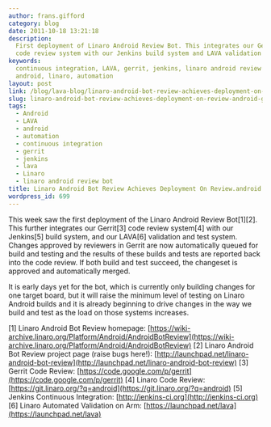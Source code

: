 ```yaml
---
author: frans.gifford
category: blog
date: 2011-10-18 13:21:18
description:
  First deployment of Linaro Android Review Bot. This integrates our Gerrit
  code review system with our Jenkins build system and LAVA validation and test system.
keywords:
  continuous integration, LAVA, gerrit, jenkins, linaro android review bot,
  android, linaro, automation
layout: post
link: /blog/lava-blog/linaro-android-bot-review-achieves-deployment-on-review-android-git-linaro-org/
slug: linaro-android-bot-review-achieves-deployment-on-review-android-git-linaro-org
tags:
  - Android
  - LAVA
  - android
  - automation
  - continuous integration
  - gerrit
  - jenkins
  - lava
  - Linaro
  - linaro android review bot
title: Linaro Android Bot Review Achieves Deployment On Review.android.git.linaro.org
wordpress_id: 699
---
```


This week saw the first deployment of the Linaro Android Review Bot[1][2]. This further integrates our Gerrit[3] code review system[4] with our Jenkins[5] build system, and our LAVA[6] validation and test system. Changes approved by reviewers in Gerrit are now automatically queued for build and testing and the results of these builds and tests are reported back into the code review. If both build and test succeed, the changeset is approved and automatically merged.

It is early days yet for the bot, which is currently only building changes for one target board, but it will raise the minimum level of testing on Linaro Android builds and it is already beginning to drive changes in the way we build and test as the load on those systems increases.

[1] Linaro Android Bot Review homepage: [https://wiki-archive.linaro.org/Platform/Android/AndroidBotReview](https://wiki-archive.linaro.org/Platform/Android/AndroidBotReview)
[2] Linaro Android Bot Review project page (raise bugs here!): [http://launchpad.net/linaro-android-bot-review](http://launchpad.net/linaro-android-bot-review)
[3] Gerrit Code Review: [https://code.google.com/p/gerrit](https://code.google.com/p/gerrit)
[4] Linaro Code Review: [https://git.linaro.org/?q=android](https://git.linaro.org/?q=android)
[5] Jenkins Continuous Integration: [http://jenkins-ci.org](http://jenkins-ci.org)
[6] Linaro Automated Validation on Arm: [https://launchpad.net/lava](https://launchpad.net/lava)
